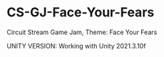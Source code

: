 # CS-GJ-Face-Your-Fears
Circuit Stream Game Jam, Theme: Face Your Fears

UNITY VERSION:
Working with Unity 2021.3.10f
